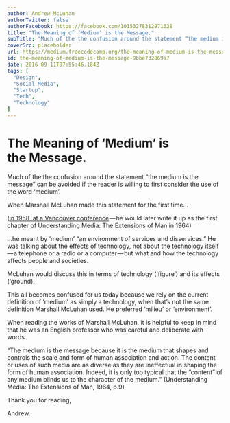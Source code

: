 ```yaml
---
author: Andrew McLuhan
authorTwitter: false
authorFacebook: https://facebook.com/10153278312971628
title: "The Meaning of ‘Medium’ is the Message."
subTitle: "Much of the the confusion around the statement “the medium is the message” can be avoided if the reader is willing to first consider the ..."
coverSrc: placeholder
url: https://medium.freecodecamp.org/the-meaning-of-medium-is-the-message-9bbe732869a7
id: the-meaning-of-medium-is-the-message-9bbe732869a7
date: 2016-09-11T07:55:46.184Z
tags: [
  "Design",
  "Social Media",
  "Startup",
  "Tech",
  "Technology"
]
---
```

# The Meaning of ‘Medium’ is the Message.

Much of the the confusion around the statement “the medium is the message” can be avoided if the reader is willing to first consider the use of the word ‘medium’.

When Marshall McLuhan made this statement for the first time…

([in 1958, at a Vancouver conference](https://inscriptorium.wordpress.com/2011/05/20/the-medium-is-the-message/) — he would later write it up as the first chapter of Understanding Media: The Extensions of Man in 1964)

…he meant by ‘medium’ “an environment of services and disservices.” He was talking about the effects of technology, not about the technology itself — a telephone or a radio or a computer — but what and how the technology affects people and societies.

McLuhan would discuss this in terms of technology (‘figure’) and its effects (‘ground).

This all becomes confused for us today because we rely on the current definition of ‘medium’ as simply a technology, when that’s not the same definition Marshall McLuhan used. He preferred ‘milieu’ or ‘environment’.

When reading the works of Marshall McLuhan, it is helpful to keep in mind that he was an English professor who was careful and deliberate with words.

“The medium is the message because it is the medium that shapes and controls the scale and form of human association and action. The content or uses of such media are as diverse as they are ineffectual in shaping the form of human association. Indeed, it is only too typical that the “content” of any medium blinds us to the character of the medium.” (Understanding Media: The Extensions of Man, 1964, p.9)

Thank you for reading,

Andrew.








